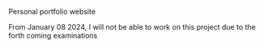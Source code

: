 Personal portfolio website

From January 08 2024, I will not be able to work on this project due to the forth coming examinations
